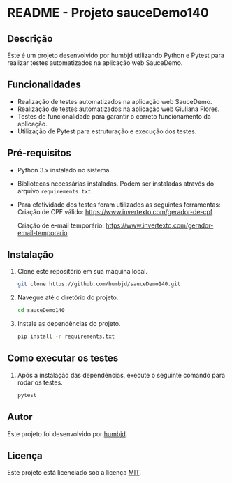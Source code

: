 # README - Projeto sauceDemo140

## Descrição
Este é um projeto desenvolvido por humbjd utilizando Python e Pytest para realizar testes automatizados na aplicação web SauceDemo.

## Funcionalidades
- Realização de testes automatizados na aplicação web SauceDemo.
- Realização de testes automatizados na aplicação web Giuliana Flores.
- Testes de funcionalidade para garantir o correto funcionamento da aplicação.
- Utilização de Pytest para estruturação e execução dos testes.

## Pré-requisitos
- Python 3.x instalado no sistema.
- Bibliotecas necessárias instaladas. Podem ser instaladas através do arquivo `requirements.txt`.
- Para efetividade dos testes foram utilizados as seguintes ferramentas:
     Criação de CPF válido:
  https://www.invertexto.com/gerador-de-cpf

     Criação de e-mail temporário:
  https://www.invertexto.com/gerador-email-temporario

## Instalação
1. Clone este repositório em sua máquina local.
   ```bash
   git clone https://github.com/humbjd/sauceDemo140.git
   ```
2. Navegue até o diretório do projeto.
   ```bash
   cd sauceDemo140
   ```
3. Instale as dependências do projeto.
   ```bash
   pip install -r requirements.txt
   ```

## Como executar os testes
1. Após a instalação das dependências, execute o seguinte comando para rodar os testes.
   ```bash
   pytest
   ```


## Autor
Este projeto foi desenvolvido por [humbjd](https://github.com/humbjd).

## Licença
Este projeto está licenciado sob a licença [MIT](LICENSE).
